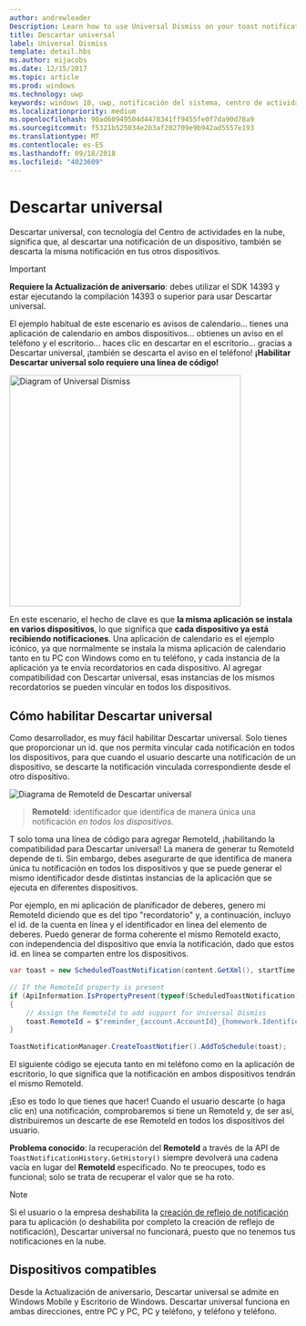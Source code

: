 ```yaml
---
author: andrewleader
Description: Learn how to use Universal Dismiss on your toast notifications.
title: Descartar universal
label: Universal Dismiss
template: detail.hbs
ms.author: mijacobs
ms.date: 12/15/2017
ms.topic: article
ms.prod: windows
ms.technology: uwp
keywords: windows 10, uwp, notificación del sistema, centro de actividades en la nube, descartar universal, notificación, entre dispositivos, descartar una vez descartar en todas partes
ms.localizationpriority: medium
ms.openlocfilehash: 90ad60949504d4478341ff9455fe0f7da90d78a9
ms.sourcegitcommit: f5321b525034e2b3af202709e9b942ad5557e193
ms.translationtype: MT
ms.contentlocale: es-ES
ms.lasthandoff: 09/18/2018
ms.locfileid: "4023609"
---
```

# <a name="universal-dismiss"></a>Descartar universal

Descartar universal, con tecnología del Centro de actividades en la nube, significa que, al descartar una notificación de un dispositivo, también se descarta la misma notificación en tus otros dispositivos.

> [!IMPORTANT]
> **Requiere la Actualización de aniversario**: debes utilizar el SDK 14393 y estar ejecutando la compilación 14393 o superior para usar Descartar universal.

El ejemplo habitual de este escenario es avisos de calendario... tienes una aplicación de calendario en ambos dispositivos... obtienes un aviso en el teléfono y el escritorio... haces clic en descartar en el escritorio... gracias a Descartar universal, ¡también se descarta el aviso en el teléfono! **¡Habilitar Descartar universal solo requiere una línea de código!**

<img alt="Diagram of Universal Dismiss" src="images/universal-dismiss.gif" width="406"/>

En este escenario, el hecho de clave es que **la misma aplicación se instala en varios dispositivos**, lo que significa que **cada dispositivo ya está recibiendo notificaciones**. Una aplicación de calendario es el ejemplo icónico, ya que normalmente se instala la misma aplicación de calendario tanto en tu PC con Windows como en tu teléfono, y cada instancia de la aplicación ya te envía recordatorios en cada dispositivo. Al agregar compatibilidad con Descartar universal, esas instancias de los mismos recordatorios se pueden vincular en todos los dispositivos.


## <a name="how-to-enable-universal-dismiss"></a>Cómo habilitar Descartar universal

Como desarrollador, es muy fácil habilitar Descartar universal. Solo tienes que proporcionar un id. que nos permita vincular cada notificación en todos los dispositivos, para que cuando el usuario descarte una notificación de un dispositivo, se descarte la notificación vinculada correspondiente desde el otro dispositivo.

![Diagrama de RemoteId de Descartar universal](images/universal-dismiss-remoteid.jpg)

> **RemoteId**: identificador que identifica de manera única una notificación *en todos los dispositivos*.

T solo toma una línea de código para agregar RemoteId, ¡habilitando la compatibilidad para Descartar universal! La manera de generar tu RemoteId depende de ti. Sin embargo, debes asegurarte de que identifica de manera única tu notificación en todos los dispositivos y que se puede generar el mismo identificador desde distintas instancias de la aplicación que se ejecuta en diferentes dispositivos.

Por ejemplo, en mi aplicación de planificador de deberes, genero mi RemoteId diciendo que es del tipo "recordatorio" y, a continuación, incluyo el id. de la cuenta en línea y el identificador en línea del elemento de deberes. Puedo generar de forma coherente el mismo RemoteId exacto, con independencia del dispositivo que envía la notificación, dado que estos id. en línea se comparten entre los dispositivos.

```csharp
var toast = new ScheduledToastNotification(content.GetXml(), startTime);
 
// If the RemoteId property is present
if (ApiInformation.IsPropertyPresent(typeof(ScheduledToastNotification).FullName, nameof(ScheduledToastNotification.RemoteId)))
{
    // Assign the RemoteId to add support for Universal Dismiss
    toast.RemoteId = $"reminder_{account.AccountId}_{homework.Identifier}"
}
  
ToastNotificationManager.CreateToastNotifier().AddToSchedule(toast);
```

El siguiente código se ejecuta tanto en mi teléfono como en la aplicación de escritorio, lo que significa que la notificación en ambos dispositivos tendrán el mismo RemoteId.

¡Eso es todo lo que tienes que hacer! Cuando el usuario descarte (o haga clic en) una notificación, comprobaremos si tiene un RemoteId y, de ser así, distribuiremos un descarte de ese RemoteId en todos los dispositivos del usuario.

**Problema conocido**: la recuperación del **RemoteId** a través de la API de `ToastNotificationHistory.GetHistory()` siempre devolverá una cadena vacía en lugar del **RemoteId** especificado. No te preocupes, todo es funcional; solo se trata de recuperar el valor que se ha roto.

> [!NOTE]
> Si el usuario o la empresa deshabilita la [creación de reflejo de notificación](notification-mirroring.md) para tu aplicación (o deshabilita por completo la creación de reflejo de notificación), Descartar universal no funcionará, puesto que no tenemos tus notificaciones en la nube.


## <a name="supported-devices"></a>Dispositivos compatibles

Desde la Actualización de aniversario, Descartar universal se admite en Windows Mobile y Escritorio de Windows. Descartar universal funciona en ambas direcciones, entre PC y PC, PC y teléfono, y teléfono y teléfono.